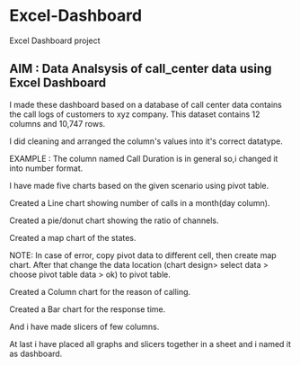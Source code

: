 # Excel-Dashboard
Excel Dashboard project

## AIM : Data Analsysis of call_center data using Excel Dashboard

I made these dashboard based on a database of call center data contains the call logs of customers to xyz company. This dataset contains 12 columns and 10,747 rows.

I did cleaning and arranged the column's values into it's correct datatype.

EXAMPLE : The column named  Call Duration is in general so,i changed it into number format.

I have made five charts based on the given scenario using pivot table.

Created a Line chart showing number of calls in a month(day column).

Created a pie/donut chart showing the ratio of channels.

Created a map chart of the states. 

NOTE: In case of error, copy pivot data to different cell, then create map chart. After that change the data location (chart design> select data > choose pivot table data > ok) to pivot table.


Created a Column chart for the reason of calling.

Created a Bar chart for the response time.

And i have made slicers of few columns.

At last i have placed all graphs and slicers together in a sheet and i named it as dashboard.
